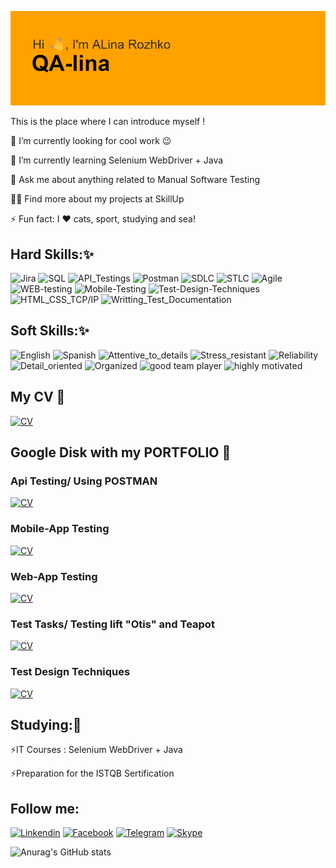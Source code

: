 ![Header](https://github.com/alinarojko/alinarojko/blob/102f4a01cbab4adb9bf9463139b69c8840dd22b0/header.png)

This is the place where I can introduce myself !

🔭  I’m currently looking for cool work  😉

🌱  I’m currently learning Selenium WebDriver + Java

💬  Ask me about anything related to Manual Software Testing

👨‍💻  Find  more about my projects at SkillUp 

⚡  Fun fact: I ❤️ cats, sport, studying and sea!



## Hard Skills:✨

![Jira](https://img.shields.io/badge/-JIRA-ffa200)
![SQL](https://img.shields.io/badge/-SQL-ffa200)
![API_Testings](https://img.shields.io/badge/-API_Testing-ffa200)
![Postman](https://img.shields.io/badge/-POSTMAN-ffa200)
![SDLC](https://img.shields.io/badge/-SDLC-ffa200)
![STLC](https://img.shields.io/badge/-STLC-ffa200)
![Agile](https://img.shields.io/badge/-AGILE-ffa200)
![WEB-testing](https://img.shields.io/badge/-Web_Testing-ffa200)
![Mobile-Testing](https://img.shields.io/badge/-Mobile_Testing-ffa200)
![Test-Design-Techniques](https://img.shields.io/badge/-Test_Design_Techniques-ffa200)
![HTML_CSS_TCP/IP](https://img.shields.io/badge/-HTML_CCS_TCP/IP-ffa200)
![Writting_Test_Documentation](https://img.shields.io/badge/-Writting_Test_Documentation-ffa200)



## Soft Skills:✨

![English](https://img.shields.io/badge/-English_B2-f45d43)
![Spanish](https://img.shields.io/badge/-Spanish_A1-f45d43)
![Attentive_to_details](https://img.shields.io/badge/-Attentive_to_details-f45d43)
![Stress_resistant](https://img.shields.io/badge/-Stress_resistant-f45d43)
![Reliability](https://img.shields.io/badge/-Reliability-f45d43)
![Detail_oriented](https://img.shields.io/badge/-Detail_oriented-f45d43)
![Organized](https://img.shields.io/badge/-Organized-f45d43)
![good team player](https://img.shields.io/badge/-Good_team_player-f45d43)
![highly motivated](https://img.shields.io/badge/-Highly_motivated-f45d43)




## My CV 💬
[![CV](https://img.shields.io/badge/-CV_Rozhko_Alina_QA_Engineer-ffa200)](https://drive.google.com/file/d/1uz0-MO0TvGIFiwF188DHZcECMZvVHEJ_/view?usp=sharing)

## Google Disk with my PORTFOLIO 💬

### Api Testing/ Using  POSTMAN
[![CV](https://img.shields.io/badge/-Requests_in_POSTMAN-f45d43)](https://drive.google.com/drive/folders/1lu1iwTGRApSR8lrEXGe7SAdhtp6WHIHb?usp=sharing)

### Mobile-App Testing
[![CV](https://img.shields.io/badge/-Mobile_APP_Testing-f45d43)](https://drive.google.com/drive/folders/1Hw17wzfDN2xgSchYsODyO1MS9XWpjOU5?usp=sharing)

### Web-App Testing
[![CV](https://img.shields.io/badge/-WEB_App_Testing-f45d43)](https://drive.google.com/drive/folders/1hEwK7pctRo0jDLJo8oXDqWPMJGi8lsui?usp=sharing)

### Test Tasks/ Testing lift "Otis" and Teapot
[![CV](https://img.shields.io/badge/-Testing_Lift_and_Teapot-f45d43)](https://drive.google.com/drive/folders/1PXYixVc_eu-v9NK9PWm_9P4c7cHR_iFl?usp=sharing)

### Test Design Techniques
[![CV](https://img.shields.io/badge/-Test_Design_Techniquest-f45d43)](https://drive.google.com/drive/folders/12wursUfh7GakTyCEl0IKL1egTYAYUytl?usp=sharing)




 
 

## Studying:💬 

⚡IT Courses : Selenium WebDriver + Java

⚡Preparation for the  ISTQB Sertification 

## Follow me:

[![Linkendin](https://img.shields.io/badge/-LINKEDIN-090909?style=for-the-badge&logo=linkedin)](https://www.linkedin.com/in/qalina-rozhko/)
[![Facebook](https://img.shields.io/badge/-FACEBOOK-090909?style=for-the-badge&logo=facebook)](https://www.facebook.com/chyprina.alina)
[![Telegram](https://img.shields.io/badge/-TELEGRAM-090909?style=for-the-badge&logo=telegram)](https://t.me/alina_rojko)
[![Skype](https://img.shields.io/badge/-SKYPE-090909?style=for-the-badge&logo=skype)](https://join.skype.com/invite/J9WyZ5cst4Zn)

![Anurag's GitHub stats](https://github-readme-stats.vercel.app/api?username=alinarojko&show_icons=true&theme=radical)